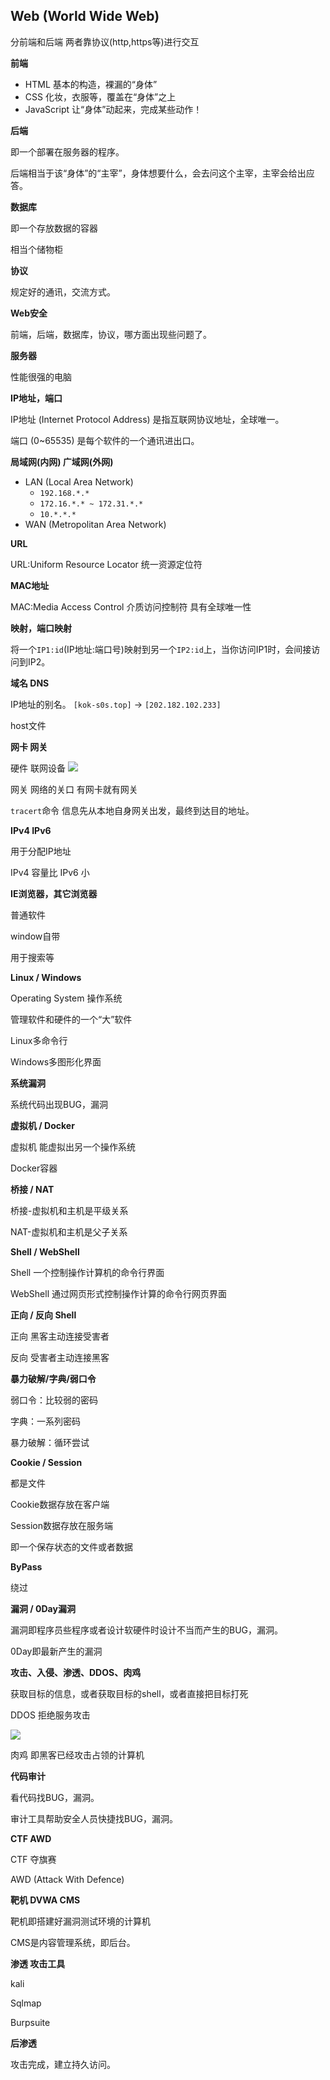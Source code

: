 <!--
 * @Author: kok-s0s
 * @Date: 2021-05-06 00:01:57
 * @LastEditTime: 2021-05-06 15:51:45
 * @Description: 基础知识
-->

## Web (World Wide Web)

分前端和后端
两者靠协议(http,https等)进行交互

**前端**

- HTML         基本的构造，裸漏的“身体”
- CSS          化妆，衣服等，覆盖在“身体”之上
- JavaScript   让“身体”动起来，完成某些动作！



**后端**

即一个部署在服务器的程序。

后端相当于该“身体”的“主宰”，身体想要什么，会去问这个主宰，主宰会给出应答。


**数据库**

即一个存放数据的容器

相当个储物柜


**协议**

规定好的通讯，交流方式。


**Web安全**

前端，后端，数据库，协议，哪方面出现些问题了。


**服务器**

性能很强的电脑


**IP地址，端口**

IP地址 (Internet Protocol Address) 是指互联网协议地址，全球唯一。

端口 (0~65535) 是每个软件的一个通讯进出口。


**局域网(内网) 广域网(外网)**

- LAN (Local Area Network)
  - `192.168.*.*`
  - `172.16.*.* ~ 172.31.*.*`
  - `10.*.*.*`
- WAN (Metropolitan Area Network)


**URL**

URL:Uniform Resource Locator 统一资源定位符


**MAC地址**

MAC:Media Access Control 介质访问控制符 具有全球唯一性


**映射，端口映射**

将一个`IP1:id`(IP地址:端口号)映射到另一个`IP2:id`上，当你访问IP1时，会间接访问到IP2。


**域名 DNS**

IP地址的别名。
`[kok-s0s.top]` -> `[202.182.102.233]`

host文件


**网卡 网关**

硬件 联网设备
![](./images/Basic-Knowledge/unnamed.jpg)


网关 网络的关口 有网卡就有网关

`tracert`命令
信息先从本地自身网关出发，最终到达目的地址。


**IPv4 IPv6**

用于分配IP地址

IPv4 容量比 IPv6 小


**IE浏览器，其它浏览器**

普通软件

window自带

用于搜索等


**Linux / Windows**

Operating System 操作系统

管理软件和硬件的一个“大”软件

Linux多命令行

Windows多图形化界面


**系统漏洞**

系统代码出现BUG，漏洞


**虚拟机 / Docker**

虚拟机 能虚拟出另一个操作系统

Docker容器


**桥接 / NAT**

桥接-虚拟机和主机是平级关系

NAT-虚拟机和主机是父子关系


**Shell / WebShell**


Shell 一个控制操作计算机的命令行界面

WebShell 通过网页形式控制操作计算的命令行网页界面


**正向 / 反向 Shell**

正向 黑客主动连接受害者

反向 受害者主动连接黑客


**暴力破解/字典/弱口令**

弱口令：比较弱的密码

字典：一系列密码

暴力破解：循环尝试


**Cookie / Session**

都是文件

Cookie数据存放在客户端

Session数据存放在服务端

即一个保存状态的文件或者数据


**ByPass**

绕过


**漏洞 / 0Day漏洞**

漏洞即程序员些程序或者设计软硬件时设计不当而产生的BUG，漏洞。

0Day即最新产生的漏洞


**攻击、入侵、渗透、DDOS、肉鸡**

获取目标的信息，或者获取目标的shell，或者直接把目标打死

DDOS 拒绝服务攻击

![](./images/Basic-Knowledge/DDOS.png)

肉鸡 即黑客已经攻击占领的计算机


**代码审计**

看代码找BUG，漏洞。

审计工具帮助安全人员快捷找BUG，漏洞。


**CTF AWD**

CTF 夺旗赛

AWD (Attack With Defence)



**靶机 DVWA CMS**

靶机即搭建好漏洞测试环境的计算机

CMS是内容管理系统，即后台。


**渗透 攻击工具**

kali

Sqlmap

Burpsuite


**后渗透**

攻击完成，建立持久访问。

